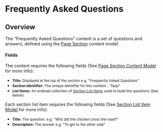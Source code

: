 # **Frequently Asked Questions**

## **Overview**

The "Frequently Asked Questions" content is a set of questions and answers, defined using the [Page Section](/content-models/#page-section) content model.

#### **Fields**

The content requires the following fields (See [Page Section Content Model](/content-models/#page-section) for more info):

- <small><strong>Title:</strong> Displayed at the top of the section e.g. "Frequently Asked Questions"</small>
- <small><strong>Section Identifier:</strong> The unique identifier for this content - "faqs"</small>
- <small><strong>List Items:</strong> An ordered collection of [Section List Items](/content-models/#section-list-item) used to build the questions (See below)</small>

Each section list item requires the following fields (See [Section List Item Model](/content-models/#section-list-item) for more info):

- <small><strong>Title:</strong> The question. e.g. "Why did the chicken cross the road?"</small>
- <small><strong>Description:</strong> The answer e.g. "To get to the other side"</small>


